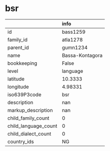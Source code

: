 # bsr
|                      | info            |
|:---------------------|:----------------|
| id                   | bass1259        |
| family_id            | atla1278        |
| parent_id            | gumn1234        |
| name                 | Bassa-Kontagora |
| bookkeeping          | False           |
| level                | language        |
| latitude             | 10.3333         |
| longitude            | 4.98331         |
| iso639P3code         | bsr             |
| description          | nan             |
| markup_description   | nan             |
| child_family_count   | 0               |
| child_language_count | 0               |
| child_dialect_count  | 0               |
| country_ids          | NG              |